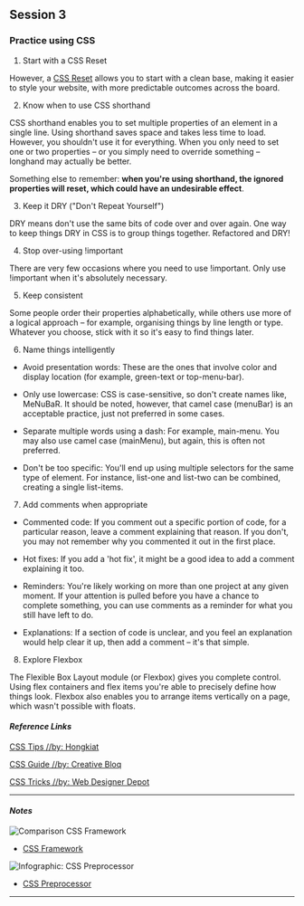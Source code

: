 ## **Session 3**

### **Practice using CSS**

1. Start with a CSS Reset

However, a [CSS Reset](https://meyerweb.com/eric/tools/css/reset/) allows you to start with a clean base, making it easier to style your website, with more predictable outcomes across the board.

2. Know when to use CSS shorthand

CSS shorthand enables you to set multiple properties of an element in a single line. Using shorthand saves space and takes less time to load. However, you shouldn't use it for everything. When you only need to set one or two properties – or you simply need to override something – longhand may actually be better. 

Something else to remember: **when you're using shorthand, the ignored properties will reset, which could have an undesirable effect**.

3. Keep it DRY ("Don't Repeat Yourself")

DRY means don't use the same bits of code over and over again. One way to keep things DRY in CSS is to group things together. Refactored and DRY!

4. Stop over-using !important

There are very few occasions where you need to use !important. Only use !important when it's absolutely necessary.

5. Keep consistent

Some people order their properties alphabetically, while others use more of a logical approach – for example, organising things by line length or type. Whatever you choose, stick with it so it's easy to find things later.

6. Name things intelligently

- Avoid presentation words: These are the ones that involve color and display location (for example, green-text or top-menu-bar).

- Only use lowercase: CSS is case-sensitive, so don't create names like, MeNuBaR. It should be noted, however, that camel case (menuBar) is an acceptable practice, just not preferred in some cases.

- Separate multiple words using a dash: For example, main-menu. You may also use camel case (mainMenu), but again, this is often not preferred.

- Don't be too specific: You'll end up using multiple selectors for the same type of element. For instance, list-one and list-two can be combined, creating a single list-items.

7. Add comments when appropriate

- Commented code: If you comment out a specific portion of code, for a particular reason, leave a comment explaining that reason. If you don't, you may not remember why you commented it out in the first place.

- Hot fixes: If you add a 'hot fix', it might be a good idea to add a comment explaining it too.

- Reminders: You're likely working on more than one project at any given moment. If your attention is pulled before you have a chance to complete something, you can use comments as a reminder for what you still have left to do.

- Explanations: If a section of code is unclear, and you feel an explanation would help clear it up, then add a comment – it's that simple.

8. Explore Flexbox

The Flexible Box Layout module (or Flexbox)  gives you complete control. Using flex containers and flex items you're able to precisely define how things look. Flexbox also enables you to arrange items vertically on a page, which wasn't possible with floats.


#### **_Reference Links_** 

[CSS Tips //by: Hongkiat](https://www.hongkiat.com/blog/20-useful-css-tips-for-beginners/)

[CSS Guide //by: Creative Bloq](https://www.creativebloq.com/advice/a-guide-to-writing-better-css)

[CSS Tricks //by: Web Designer Depot](https://www.webdesignerdepot.com/2016/10/20-essential-css-tricks-every-designer-should-know/)

---

#### **_Notes_** 

![Comparison CSS Framework](https://cdn-images-1.medium.com/max/1000/1*CP06Bd3f5CHVviJE_Z1sig.png)

- [CSS Framework](https://hackernoon.com/top-5-most-popular-css-frameworks-that-you-should-pay-attention-to-in-2017-344a8b67fba1)


![Infographic: CSS Preprocessor](https://css-tricks.com/wp-content/uploads/2012/06/Charts-for-Preprocessor-Usage1-696x1024.png)

- [CSS Preprocessor](https://developer.mozilla.org/en-US/docs/Glossary/CSS_preprocessor)

---